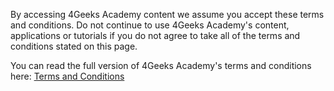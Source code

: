By accessing 4Geeks Academy content we assume you accept these terms and conditions. Do not continue to use 4Geeks Academy's content, applications or tutorials if you do not agree to take all of the terms and conditions stated on this page.

You can read the full version of 4Geeks Academy's terms and conditions here: [Terms and Conditions](https://www.4geeksacademy.co/terms)